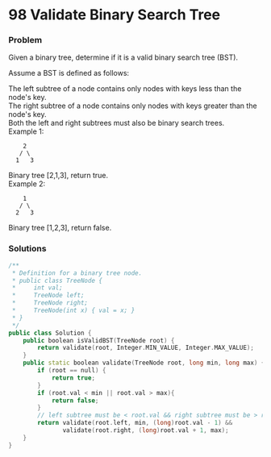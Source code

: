 # 98 Validate Binary Search Tree

### Problem

Given a binary tree, determine if it is a valid binary search tree \(BST\).

Assume a BST is defined as follows:

The left subtree of a node contains only nodes with keys less than the node's key.  
The right subtree of a node contains only nodes with keys greater than the node's key.  
Both the left and right subtrees must also be binary search trees.  
Example 1:

```
    2
   / \
  1   3
```

Binary tree \[2,1,3\], return true.  
Example 2:

```
    1
   / \
  2   3
```

Binary tree \[1,2,3\], return false.

### Solutions

```cpp
/**
 * Definition for a binary tree node.
 * public class TreeNode {
 *     int val;
 *     TreeNode left;
 *     TreeNode right;
 *     TreeNode(int x) { val = x; }
 * }
 */
public class Solution {
    public boolean isValidBST(TreeNode root) {
        return validate(root, Integer.MIN_VALUE, Integer.MAX_VALUE);
    }
    public static boolean validate(TreeNode root, long min, long max) {
        if (root == null) {
            return true;
        }
        if (root.val < min || root.val > max){
            return false;
        }
        // left subtree must be < root.val && right subtree must be > root.val
        return validate(root.left, min, (long)root.val - 1) && 
               validate(root.right, (long)root.val + 1, max);
    }
}
```




